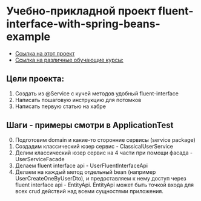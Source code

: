 # Учебно-прикладной проект fluent-interface-with-spring-beans-example

  * [Ссылка на этот проект](https://github.com/AlekseyShibayev/fluent-interface-with-spring-beans-example)
  * [Ссылка на различные обучающие курсы:](https://github.com/AlekseyShibayev/additional-education-info)

## Цели проекта:
1. Создать из @Service с кучей методов удобный fluent-interface
2. Написать пошаговую инструкцию для потомков
3. Написать первую статью на хабре

## Шаги - примеры смотри в ApplicationTest
0. Подготовим domain и какие-то сторонние сервисы (service package)
1. Создадим классический юзер сервис - ClassicalUserService
2. Делим классический юзер сервис на 4 части при помощи фасада - UserServiceFacade
3. Делаем fluent interface api - UserFluentInterfaceApi
4. Делаем на каждый метод отдельный bean (например UserCreateOneByUserDto), и предоставляем к нему доступ через fluent interface api - EntityApi.
EntityApi может быть точкой входа для всех crud действий над всеми сущностями приложения.




   